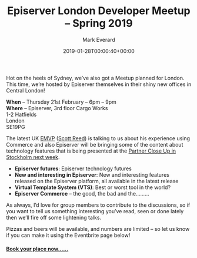 ﻿---
id: 6344
title: 'Episerver London Developer Meetup &#8211; Spring 2019'
date: 2019-01-28T00:00:40+00:00
author: Mark Everard
layout: post
guid: http://www.markeverard.com/?p=6344
permalink: /2019/01/28/episerver-london-developer-meetup-spring-2019/
dsq_thread_id:
  - null
categories:
  - Episerver
tags:
  - homepage
---
Hot on the heels of Sydney, we&#8217;ve also got a Meetup planned for London. This time, we&#8217;re hosted by Episerver themselves in their shiny new offices in Central London!

**When** &#8211; Thursday 21st February &#8211; 6pm &#8211; 9pm  
**Where** &#8211; Episerver, 3rd floor Cargo Works  
1-2 Hatfields  
London  
SE19PG 

The latest UK [EMVP](https://world.episerver.com/emvp/) ([Scott Reed](https://uk.linkedin.com/in/scottreed84)) is talking to us about his experience using Commerce and also Episerver will be bringing some of the content about technology features that is being presented at the [Partner Close Up in Stockholm next week](https://www.episerver.com/learn/events/event-listing/partner-close-up/epi-partner-close-up-2019-emea/).

  * **Episerver futures**: Episerver technology futures
  * **New and interesting in Episerver**: New and interesting features released on the Episerver platform, all available in the latest release
  * **Virtual Template System (VTS)**: Best or worst tool in the world?
  * **Episerver Commerce** &#8211; the good, the bad and the&#8230;&#8230;&#8230; 

As always, I&#8217;d love for group members to contribute to the discussions, so if you want to tell us something interesting you&#8217;ve read, seen or done lately then we&#8217;ll fire off some lightening talks.

Pizzas and beers will be available, and numbers are limited &#8211; so let us know if you can make it using the Eventbrite page below!

#### [Book your place now&#8230;&#8230;](https://www.eventbrite.com/e/london-developer-meet-up-h1-2019-tickets-55208638524)